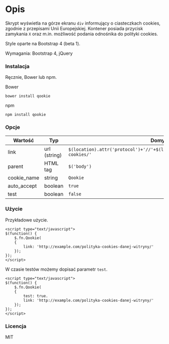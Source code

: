 # Opis
Skrypt wyświetla na górze ekranu `div` informujący o ciasteczkach cookies, zgodnie z przepisami Unii Europejskiej.
Kontener posiada przycisk zamykania `X` oraz m.in. możliwość podania odnośnika do polityki cookies.

Style oparte na Bootstrap 4 (beta 1).

Wymagania: Bootstrap 4, jQuery

### Instalacja
Ręcznie, Bower lub npm.

Bower
```
bower install qookie
```

npm
```
npm install qookie
```

### Opcje

| Wartość       | Typ            | Domyślnie                                                                             |
|---------------|----------------|---------------------------------------------------------------------------------------|
| link          | url (string)   | `$(location).attr('protocol')+'//'+$(location).attr('hostname')+'/polityka-cookies/'` |
| parent        | HTML tag       | `$('body')`                                                                           |
| cookie_name   | string         | `Qookie`                                                                              |
| auto_accept   | boolean        | `true`                                                                                  |
| test          | boolean        | `false`                                                                                 |

### Użycie

Przykładowe użycie.

```
<script type="text/javascript">
$(function() {
    $.fn.Qookie(
    {
        link: 'http://example.com/polityka-cookies-danej-witryny/'
    });
});
</script>
```

W czasie testów możemy dopisać parametr `test`.
```
<script type="text/javascript">
$(function() {
    $.fn.Qookie(
    {
        test: true.
        link: 'http://example.com/polityka-cookies-danej-witryny/'
    });
});
</script>
```
### Licencja
MIT
